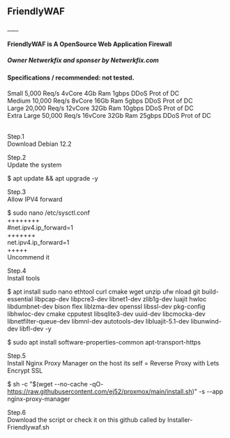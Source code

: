 <h2>FriendlyWAF</h2>
____

<h4>FriendlyWAF is A OpenSource Web Application Firewall</h4>

<h5>Owner Netwerkfix and sponser by Netwerkfix.com</h5>

<h4>Specifications / recommended: not tested.</h4>
Small	5,000 Req/s	4vCore	4Gb Ram	1gbps	DDoS Prot of DC <br>
Medium	10,000 Req/s	8vCore	16Gb Ram	5gbps	DDoS Prot of DC<br>
Large	20,000 Req/s	12vCore	32Gb Ram	10gbps	DDoS Prot of DC<br>
Extra Large	50,000 Req/s	16vCore	32Gb Ram	25gbps	DDoS Prot of DC<br><br>


Step.1<br>
Download Debian 12.2<br>


Step.2<br>
Update the system<br>

$ apt update && apt upgrade -y<br>

Step.3<br>
Allow IPV4 forward<br>

$ sudo nano /etc/sysctl.conf<br>
++++++++<br>
#net.ipv4.ip_forward=1<br>
+++++++<br>
net.ipv4.ip_forward=1<br>
+++++<br>
Uncommend it<br>

Step.4<br>
Install tools<br>

$ apt install sudo nano ethtool curl cmake wget unzip ufw nload git build-essential libpcap-dev libpcre3-dev libnet1-dev zlib1g-dev luajit hwloc libdumbnet-dev bison flex liblzma-dev openssl libssl-dev pkg-config libhwloc-dev cmake cpputest libsqlite3-dev uuid-dev libcmocka-dev libnetfilter-queue-dev libmnl-dev autotools-dev libluajit-5.1-dev libunwind-dev libfl-dev -y

$ sudo apt install software-properties-common apt-transport-https

Step.5<br>
Install Nginx Proxy Manager on the host its self = Reverse Proxy with Lets Encrypt SSL<br>

$ sh -c "$(wget --no-cache -qO- https://raw.githubusercontent.com/ej52/proxmox/main/install.sh)" -s --app nginx-proxy-manager

Step.6<br>
Download the script or check it on this github called by Installer-Friendlywaf.sh<br>
